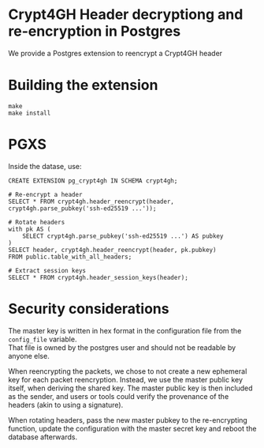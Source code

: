 # Crypt4GH Header decryptiong and re-encryption in Postgres

We provide a Postgres extension to reencrypt a Crypt4GH header

# Building the extension

	make
	make install

# PGXS

Inside the datase, use:

	CREATE EXTENSION pg_crypt4gh IN SCHEMA crypt4gh;

	# Re-encrypt a header
	SELECT * FROM crypt4gh.header_reencrypt(header, crypt4gh.parse_pubkey('ssh-ed25519 ...'));

	# Rotate headers
	with pk AS (
		SELECT crypt4gh.parse_pubkey('ssh-ed25519 ...') AS pubkey
	)
	SELECT header, crypt4gh.header_reencrypt(header, pk.pubkey)
	FROM public.table_with_all_headers;

	# Extract session keys
	SELECT * FROM crypt4gh.header_session_keys(header);
	

# Security considerations

The master key is written in hex format in the configuration file from the `config_file` variable.  
That file is owned by the postgres user and should not be readable by anyone else.

When reencrypting the packets, we chose to not create a new ephemeral key for each packet reencryption. Instead, we use the master public key itself, when deriving the shared key.
The master public key is then included as the sender, and users or tools could verify the provenance of the headers (akin to using a signature).

When rotating headers, pass the new master pubkey to the re-encrypting function, update the configuration with the master secret key and reboot the database afterwards.
